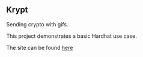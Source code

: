 ## Krypt

Sending crypto with gifs.

This project demonstrates a basic Hardhat use case. 

The site can be found [here](www.beta.weihung.tech)
